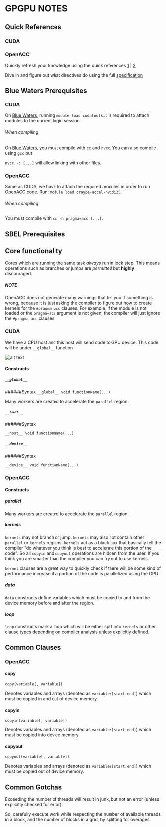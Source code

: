# GPGPU NOTES

## Quick References
### CUDA

### OpenACC
Quickly refresh your knowledge using the quick references
[1](http://www.openacc.org/sites/default/files/OpenACC_API_QuickRefGuide.pdf) | [2](http://www.openacc.org/sites/default/files/213462%2010_OpenACC_API_QRG_HiRes.pdf)

Dive in and figure out what directives do using the full [specification](http://www.openacc.org/sites/default/files/OpenACC.2.0a_1.pdf)

## Blue Waters Prerequisites

### CUDA
On [Blue Waters](https://bluewaters.ncsa.illinois.edu/), running `module load cudatoolkit` is required to attach modules to the current login session.
###### When compiling
On [Blue Waters](https://bluewaters.ncsa.illinois.edu/), you must compile with `cc` and `nvcc`. You can also compile using `gcc` but

`nvcc -c [...]` will allow linking with other files.

### OpenACC
Same as CUDA, we have to attach the required modules in order to run OpenACC code. Run: `module load craype-accel-nvidi35`.

###### When compiling
You must compile with `cc -h pragma=acc [...]`.

## SBEL Prerequisites

## Core functionality
Cores which are running the same task *always* run in lock step.
This means operations such as branches or jumps are *permitted* but **highly** discouraged. 

##### NOTE
OpenACC does not generate many warnings that tell you if something is wrong, because it is just asking the compiler to figure out how to create kernels for the `#pragma acc` clauses. For example, if the module is not loaded or the `pragma=acc` argument is not given, the compiler will just ignore the `#pragma acc` clauses.

### CUDA
We have a CPU host and this host will send code to GPU device. This code will be under `__global__` function

![alt text](./CUDA_Diag.png "Logo Title Text 1")


#### Constructs
##### `__global__`
######Syntax
`__global__ void functionName(...)`

Many workers are created to accelerate the `parallel` region.
##### `__host__`
######Syntax

`__host__ void functionName(...)`

##### `__device__`
######Syntax

`__device__ void functionName(...)`



### OpenACC

#### Constructs
##### parallel
Many workers are created to accelerate the `parallel` region.

##### kernels
`kernels` may not branch or jump. `kernels` may also not contain other `parallel` or `kernels` regions. `kernels` act as a black box that basically tell the compiler "do whatever you think is best to accelerate this portion of the code". So all `copyin` and `copyout` operations are hidden from the user. If you think you are smarter than the compiler you can try not to use kernels.

`kernel` clauses are a great way to quickly check if there will be some kind of performance increase if a portion of the code is parallelized using the GPU.

##### data
`data` constructs define variables which must be copied to and from the device memory before and after the region.

##### loop
`loop` constructs mark a loop which will be either split into `kernels` or other clause types depending on compiler analysis unless explicitly defined.

## Common Clauses
### OpenACC

#### copy
`copy(variable[, variable])`

Denotes variables and arrays (denoted as `variables[start:end]`) which must be copied in and out of device memory.
#### copyin
`copyin(variable[, variable])`

Denotes variables and arrays (denoted as `variables[start:end]`) which must be copied into device memory.
#### copyout
`copyout(variable[, variable])`

Denotes variables and arrays (denoted as `variables[start:end]`) which must be copied out of device memory.

## Common Gotchas
Exceeding the number of threads will result in junk, but not an error (unless explicitly checked for error).

So, carefully execute work while respecting the number of available threads in a block, and the number of blocks in a grid, by splitting for overages.